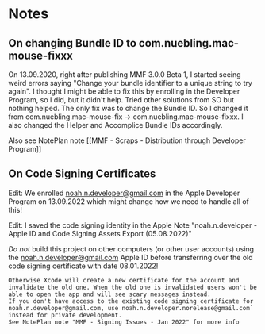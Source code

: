 #  Notes

## On changing Bundle ID to com.nuebling.mac-mouse-fixxx

On 13.09.2020, right after publishing MMF 3.0.0 Beta 1, I started seeing weird errors saying "Change your bundle identifier to a unique string to try again". I thought I might be able to fix this by enrolling in the Developer Program, so I did, but it didn't help. Tried other solutions from SO but nothing helped. The only fix was to change the Bundle ID. So I changed it from com.nuebling.mac-mouse-fix -> com.nuebling.mac-mouse-fixxx. I also changed the Helper and Accomplice Bundle IDs accordingly.

Also see NotePlan note [[MMF - Scraps - Distribution through Developer Program]]

## On Code Signing Certificates

Edit: We enrolled noah.n.developer@gmail.com in the Apple Developer Program on 13.09.2022 which might change how we need to handle all of this!

Edit: I saved the code signing identity in the Apple Note "noah.n.developer - Apple ID and Code Signing Assets Export (05.08.2022)"
 
*Do not* build this project on other computers (or other user accounts) using the noah.n.developer@gmail.com Apple ID before transferring over the old code signing certificate with date 08.01.2022!

    Otherwise Xcode will create a new certificate for the account and invalidate the old one. When the old one is invalidated users won't be able to open the app and will see scary messages instead.
    If you don't have access to the existing code signing certificate for noah.n.developer@gmail.com, use noah.n.developer.norelease@gmail.com` instead for private development.
    See NotePlan note "MMF - Signing Issues - Jan 2022" for more info

